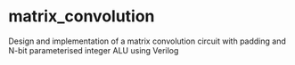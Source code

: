 # matrix_convolution
Design and implementation of a matrix convolution circuit with padding and N-bit parameterised integer ALU using Verilog
